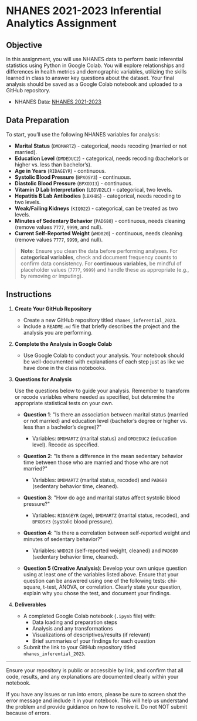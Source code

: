 # NHANES 2021-2023 Inferential Analytics Assignment

## Objective

In this assignment, you will use NHANES data to perform basic inferential statistics using Python in Google Colab. You will explore relationships and differences in health metrics and demographic variables, utilizing the skills learned in class to answer key questions about the dataset. Your final analysis should be saved as a Google Colab notebook and uploaded to a GitHub repository.

- NHANES Data: [NHANES 2021-2023](https://wwwn.cdc.gov/nchs/nhanes/continuousnhanes/default.aspx?Cycle=2021-2023)

## Data Preparation

To start, you’ll use the following NHANES variables for analysis:

- **Marital Status** (`DMDMARTZ`) - categorical, needs recoding (married or not married).
- **Education Level** (`DMDEDUC2`) - categorical, needs recoding (bachelor’s or higher vs. less than bachelor’s).
- **Age in Years** (`RIDAGEYR`) - continuous.
- **Systolic Blood Pressure** (`BPXOSY3`) - continuous.
- **Diastolic Blood Pressure** (`BPXODI3`) - continuous.
- **Vitamin D Lab Interpretation** (`LBDVD2LC`) - categorical, two levels.
- **Hepatitis B Lab Antibodies** (`LBXHBS`) - categorical, needs recoding to two levels.
- **Weak/Failing Kidneys** (`KIQ022`) - categorical, can be treated as two levels.
- **Minutes of Sedentary Behavior** (`PAD680`) - continuous, needs cleaning (remove values `7777`, `9999`, and null).
- **Current Self-Reported Weight** (`WHD020`) - continuous, needs cleaning (remove values `7777`, `9999`, and null).

> **Note**: Ensure you clean the data before performing analyses. For **categorical variables**, check and document frequency counts to confirm data consistency. For **continuous variables**, be mindful of placeholder values (`7777`, `9999`) and handle these as appropriate (e.g., by removing or imputing).

## Instructions

1. **Create Your GitHub Repository**
   - Create a new GitHub repository titled `nhanes_inferential_2023`.
   - Include a `README.md` file that briefly describes the project and the analysis you are performing.

2. **Complete the Analysis in Google Colab**
   - Use Google Colab to conduct your analysis. Your notebook should be well-documented with explanations of each step just as like we have done in the class notebooks.

3. **Questions for Analysis**

   Use the questions below to guide your analysis. Remember to transform or recode variables where needed as specified, but determine the appropriate statistical tests on your own.

   - **Question 1**: "Is there an association between marital status (married or not married) and education level (bachelor’s degree or higher vs. less than a bachelor’s degree)?"  
     - Variables: `DMDMARTZ` (marital status) and `DMDEDUC2` (education level). Recode as specified.

   - **Question 2**: "Is there a difference in the mean sedentary behavior time between those who are married and those who are not married?"  
     - Variables: `DMDMARTZ` (marital status, recoded) and `PAD680` (sedentary behavior time, cleaned).

   - **Question 3**: "How do age and marital status affect systolic blood pressure?"  
     - Variables: `RIDAGEYR` (age), `DMDMARTZ` (marital status, recoded), and `BPXOSY3` (systolic blood pressure).

   - **Question 4**: "Is there a correlation between self-reported weight and minutes of sedentary behavior?"  
     - Variables: `WHD020` (self-reported weight, cleaned) and `PAD680` (sedentary behavior time, cleaned).

   - **Question 5 (Creative Analysis)**: Develop your own unique question using at least one of the variables listed above. Ensure that your question can be answered using one of the following tests: chi-square, t-test, ANOVA, or correlation. Clearly state your question, explain why you chose the test, and document your findings.

4. **Deliverables**

   - A completed Google Colab notebook (`.ipynb` file) with:
     - Data loading and preparation steps
     - Analysis and any transformations
     - Visualizations of descriptives/results (if relevant)
     - Brief summaries of your findings for each question
   - Submit the link to your GitHub repository titled `nhanes_inferential_2023`.

---

Ensure your repository is public or accessible by link, and confirm that all code, results, and any explanations are documented clearly within your notebook.

If you have any issues or run into errors, please be sure to screen shot the error message and include it in your notebook. This will help us understand the problem and provide guidance on how to resolve it. Do not NOT submit because of errors. 
